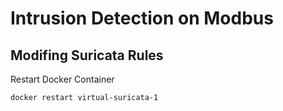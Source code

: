 # Intrusion Detection on Modbus

## Modifing Suricata Rules

Restart Docker Container
```sh
docker restart virtual-suricata-1
```